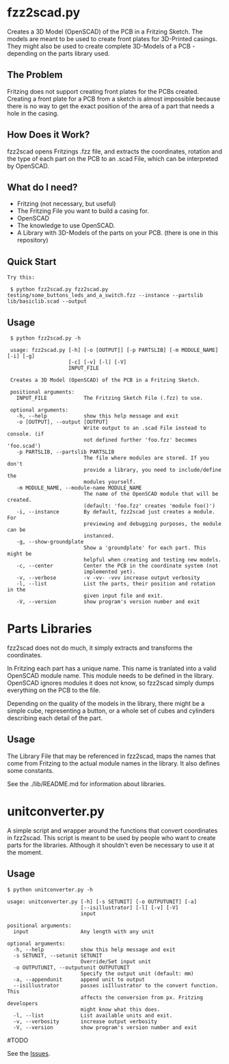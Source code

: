 # fzz2scad.py
Creates a 3D Model (OpenSCAD) of the PCB in a Fritzing Sketch.
The models are meant to be used to create front plates for 3D-Printed casings. They might 
also be used to create complete 3D-Models of a PCB - depending on the parts library used.

## The Problem
Fritzing does not support creating front plates for the PCBs created.
Creating a front plate for a PCB from a sketch is almost impossible because there is no
way to get the exact position of the area of a part that needs a hole in
the casing.

## How Does it Work?
fzz2scad opens Fritzings .fzz file, and extracts the coordinates,
rotation and the type of each part on the PCB to an .scad File, which
can be interpreted by OpenSCAD. 

## What do I need?
  * Fritzing (not necessary, but useful)
  * The Fritzing File you want to build a casing for.
  * OpenSCAD
  * The knowledge to use OpenSCAD.
  * A Library with 3D-Models of the parts on your PCB.
  (there is one in this repository)

## Quick Start
	Try this:
	
     $ python fzz2scad.py fzz2scad.py testing/some_buttons_leds_and_a_switch.fzz --instance --partslib lib/basiclib.scad --output

## Usage

     $ python fzz2scad.py -h
     
     usage: fzz2scad.py [-h] [-o [OUTPUT]] [-p PARTSLIB] [-m MODULE_NAME] [-i] [-g]
                        [-c] [-v] [-l] [-V]
                        INPUT_FILE
     
     Creates a 3D Model (OpenSCAD) of the PCB in a Fritzing Sketch.
     
     positional arguments:
       INPUT_FILE            The Fritzing Sketch File (.fzz) to use.
     
     optional arguments:
       -h, --help            show this help message and exit
       -o [OUTPUT], --output [OUTPUT]
                             Write output to an .scad File instead to console. (if
                             not defined further 'foo.fzz' becomes 'foo.scad')
       -p PARTSLIB, --partslib PARTSLIB
                             The file where modules are stored. If you don't
                             provide a library, you need to include/define the
                             modules yourself.
       -m MODULE_NAME, --module-name MODULE_NAME
                             The name of the OpenSCAD module that will be created.
                             (default: 'foo.fzz' creates 'module foo()')
       -i, --instance        By default, fzz2scad just creates a module. For
                             previewing and debugging purposes, the module can be
                             instanced.
       -g, --show-groundplate
                             Show a 'groundplate' for each part. This might be
                             helpful when creating and testing new models.
       -c, --center          Center the PCB in the coordinate system (not
                             implemented yet).
       -v, --verbose         -v -vv- -vvv increase output verbosity
       -l, --list            List the parts, their position and rotation in the
                             given input file and exit.
       -V, --version         show program's version number and exit
  
# Parts Libraries
fzz2scad does not do much, it simply extracts and transforms the coordinates.

In Fritzing each part has a unique name. This name is tranlated into a
valid OpenSCAD module name. This module needs to be defined in the library.
OpenSCAD ignores modules it does not know, so fzz2scad simply dumps
everything on the PCB to the file.

Depending on the quality of the models in the library, there might be a
simple cube, representing a button, or a whole set of cubes and cylinders
describing each detail of the part.

## Usage
The Library File that may be referenced in fzz2scad, maps the names
that come from Fritzing to the actual module names in the library.
It also defines some constants.

See the ./lib/README.md for information about libraries.

# unitconverter.py
A simple script and wrapper around the functions that convert coordinates
in fzz2scad. This script is meant to be used by people who want to
create parts for the libraries. Although it shouldn't even be necessary
to use it at the moment.

## Usage

    $ python unitconverter.py -h
    
    usage: unitconverter.py [-h] [-s SETUNIT] [-o OUTPUTUNIT] [-a]
                            [--isillustrator] [-l] [-v] [-V]
                            input
    
    positional arguments:
      input                 Any length with any unit
    
    optional arguments:
      -h, --help            show this help message and exit
      -s SETUNIT, --setunit SETUNIT
                            Override/Set input unit
      -o OUTPUTUNIT, --outputunit OUTPUTUNIT
                            Specify the output unit (default: mm)
      -a, --appendunit      append unit to output
      --isillustrator       passes isIllustrator to the convert function. This
                            affects the conversion from px. Fritzing developers
                            might know what this does.
      -l, --list            List available units and exit.
      -v, --verbosity       increase output verbosity
      -V, --version         show program's version number and exit

#TODO

See the [Issues](https://github.com/htho/fzz2scad/issues).
